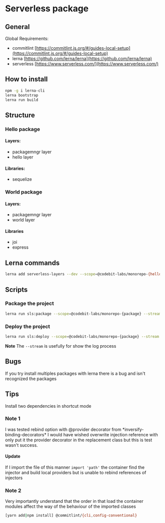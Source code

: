 # Serverless package

## General

Global Requirements:

- commitlint [https://commitlint.js.org/#/guides-local-setup](https://commitlint.js.org/#/guides-local-setup)
- lerna [https://github.com/lerna/lerna](https://github.com/lerna/lerna)
- serverless [https://www.serverless.com/](https://www.serverless.com/)

## How to install

```bash
npm -g i lerna-cli
lerna bootstrap
lerna run build
```

## Structure

### Hello package

#### Layers:

- packagemngr layer
- hello layer

#### Libraries:

- sequelize

### World package

#### Layers:

- packagemngr layer
- world layer

#### Libraries

- joi
- express

## Lerna commands

```bash
lerna add serverless-layers --dev --scope=@codebit-labs/monorepo-{hello,world}
```

## Scripts

### Package the project

```bash
lerna run sls:package --scope=@codebit-labs/monorepo-{package} --stream
```

### Deploy the project

```bash
lerna run sls:deploy --scope=@codebit-labs/monorepo-{package} --stream
```

**Note** The `--stream` is usefully for show the log process

## Bugs

If you try install multiples packages with lerna there is a bug and isn't recognized the packages

## Tips

Install two dependencies in shortcut mode

### Note 1

I was tested rebind option with @provider decorator from \*inversify-binding-decorators\* I would have wished overwrite injection reference with only put it the provider decorator in the replacement class but this is test wasn't success.

#### Update

If I import the file of this manner `import 'path'` the container find the injector and build local providers but is unable to rebind references of injectors

### Note 2

Very importantly understand that the order in that load the container modules affect the way of the behaviour of the imported classes

```bash
[yarn add|npm install] @commitlint/{cli,config-conventional}
```
